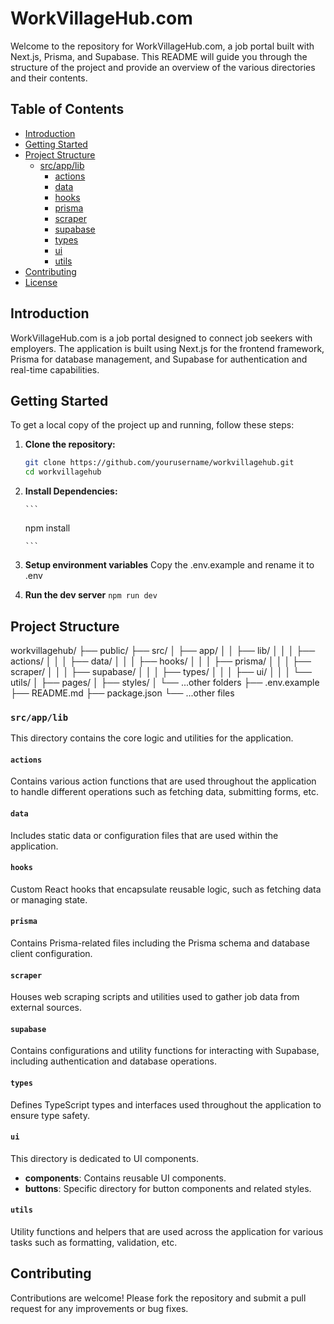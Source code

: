 # WorkVillageHub.com

Welcome to the repository for WorkVillageHub.com, a job portal built with Next.js, Prisma, and Supabase. This README will guide you through the structure of the project and provide an overview of the various directories and their contents.

## Table of Contents

- [Introduction](#introduction)
- [Getting Started](#getting-started)
- [Project Structure](#project-structure)
  - [src/app/lib](#srcapplib)
    - [actions](#actions)
    - [data](#data)
    - [hooks](#hooks)
    - [prisma](#prisma)
    - [scraper](#scraper)
    - [supabase](#supabase)
    - [types](#types)
    - [ui](#ui)
    - [utils](#utils)
- [Contributing](#contributing)
- [License](#license)

## Introduction

WorkVillageHub.com is a job portal designed to connect job seekers with employers. The application is built using Next.js for the frontend framework, Prisma for database management, and Supabase for authentication and real-time capabilities.

## Getting Started

To get a local copy of the project up and running, follow these steps:

1.  **Clone the repository:**

    ```bash
    git clone https://github.com/yourusername/workvillagehub.git
    cd workvillagehub
    ```

2.  **Install Dependencies:**

        ```

    npm install

        ```

3.  **Setup environment variables**
    Copy the .env.example and rename it to .env

4.  **Run the dev server**
    `npm run dev`

## Project Structure

workvillagehub/
├── public/
├── src/
│ ├── app/
│ │ ├── lib/
│ │ │ ├── actions/
│ │ │ ├── data/
│ │ │ ├── hooks/
│ │ │ ├── prisma/
│ │ │ ├── scraper/
│ │ │ ├── supabase/
│ │ │ ├── types/
│ │ │ ├── ui/
│ │ │ └── utils/
│ ├── pages/
│ ├── styles/
│ └── ...other folders
├── .env.example
├── README.md
├── package.json
└── ...other files

### `src/app/lib`

This directory contains the core logic and utilities for the application.

#### `actions`

Contains various action functions that are used throughout the application to handle different operations such as fetching data, submitting forms, etc.

#### `data`

Includes static data or configuration files that are used within the application.

#### `hooks`

Custom React hooks that encapsulate reusable logic, such as fetching data or managing state.

#### `prisma`

Contains Prisma-related files including the Prisma schema and database client configuration.

#### `scraper`

Houses web scraping scripts and utilities used to gather job data from external sources.

#### `supabase`

Contains configurations and utility functions for interacting with Supabase, including authentication and database operations.

#### `types`

Defines TypeScript types and interfaces used throughout the application to ensure type safety.

#### `ui`

This directory is dedicated to UI components.

- **components**: Contains reusable UI components.
- **buttons**: Specific directory for button components and related styles.

#### `utils`

Utility functions and helpers that are used across the application for various tasks such as formatting, validation, etc.

## Contributing

Contributions are welcome! Please fork the repository and submit a pull request for any improvements or bug fixes.
